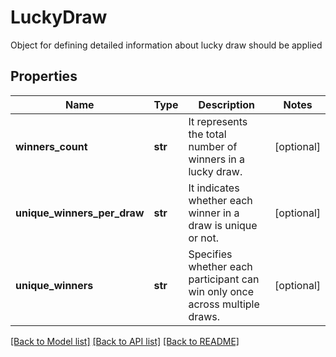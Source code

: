 # LuckyDraw

Object for defining detailed information about lucky draw should be applied

## Properties

Name | Type | Description | Notes
------------ | ------------- | ------------- | -------------
**winners_count** | **str** | It represents the total number of winners in a lucky draw. | [optional] 
**unique_winners_per_draw** | **str** | It indicates whether each winner in a draw is unique or not. | [optional] 
**unique_winners** | **str** | Specifies whether each participant can win only once across multiple draws. | [optional] 

[[Back to Model list]](../README.md#documentation-for-models) [[Back to API list]](../README.md#documentation-for-api-endpoints) [[Back to README]](../README.md)


